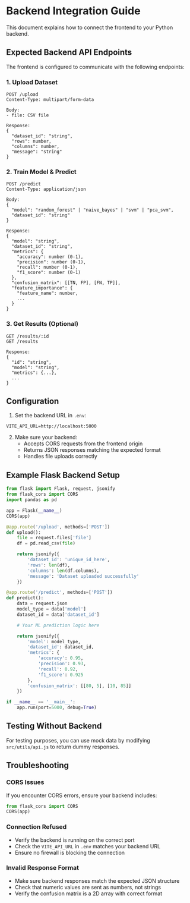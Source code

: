# Backend Integration Guide

This document explains how to connect the frontend to your Python backend.

## Expected Backend API Endpoints

The frontend is configured to communicate with the following endpoints:

### 1. Upload Dataset
```
POST /upload
Content-Type: multipart/form-data

Body:
- file: CSV file

Response:
{
  "dataset_id": "string",
  "rows": number,
  "columns": number,
  "message": "string"
}
```

### 2. Train Model & Predict
```
POST /predict
Content-Type: application/json

Body:
{
  "model": "random_forest" | "naive_bayes" | "svm" | "pca_svm",
  "dataset_id": "string"
}

Response:
{
  "model": "string",
  "dataset_id": "string",
  "metrics": {
    "accuracy": number (0-1),
    "precision": number (0-1),
    "recall": number (0-1),
    "f1_score": number (0-1)
  },
  "confusion_matrix": [[TN, FP], [FN, TP]],
  "feature_importance": {
    "feature_name": number,
    ...
  }
}
```

### 3. Get Results (Optional)
```
GET /results/:id
GET /results

Response:
{
  "id": "string",
  "model": "string",
  "metrics": {...},
  ...
}
```

## Configuration

1. Set the backend URL in `.env`:
```env
VITE_API_URL=http://localhost:5000
```

2. Make sure your backend:
   - Accepts CORS requests from the frontend origin
   - Returns JSON responses matching the expected format
   - Handles file uploads correctly

## Example Flask Backend Setup

```python
from flask import Flask, request, jsonify
from flask_cors import CORS
import pandas as pd

app = Flask(__name__)
CORS(app)

@app.route('/upload', methods=['POST'])
def upload():
    file = request.files['file']
    df = pd.read_csv(file)

    return jsonify({
        'dataset_id': 'unique_id_here',
        'rows': len(df),
        'columns': len(df.columns),
        'message': 'Dataset uploaded successfully'
    })

@app.route('/predict', methods=['POST'])
def predict():
    data = request.json
    model_type = data['model']
    dataset_id = data['dataset_id']

    # Your ML prediction logic here

    return jsonify({
        'model': model_type,
        'dataset_id': dataset_id,
        'metrics': {
            'accuracy': 0.95,
            'precision': 0.93,
            'recall': 0.92,
            'f1_score': 0.925
        },
        'confusion_matrix': [[80, 5], [10, 85]]
    })

if __name__ == '__main__':
    app.run(port=5000, debug=True)
```

## Testing Without Backend

For testing purposes, you can use mock data by modifying `src/utils/api.js` to return dummy responses.

## Troubleshooting

### CORS Issues
If you encounter CORS errors, ensure your backend includes:
```python
from flask_cors import CORS
CORS(app)
```

### Connection Refused
- Verify the backend is running on the correct port
- Check the `VITE_API_URL` in `.env` matches your backend URL
- Ensure no firewall is blocking the connection

### Invalid Response Format
- Make sure backend responses match the expected JSON structure
- Check that numeric values are sent as numbers, not strings
- Verify the confusion matrix is a 2D array with correct format
